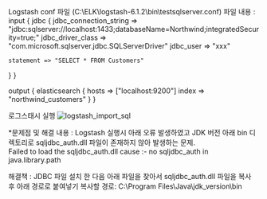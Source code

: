 Logstash conf 파일
(C:\ELK\logstash-6.1.2\bin\testsqlserver.conf)
파일 내용 :
input {
  jdbc {
    jdbc_connection_string => "jdbc:sqlserver://localhost:1433;databaseName=Northwind;integratedSecurity=true;"
    jdbc_driver_class => "com.microsoft.sqlserver.jdbc.SQLServerDriver"
    jdbc_user => "xxx"

    statement => "SELECT * FROM Customers"
  }
}

output {
  elasticsearch {
    hosts => ["localhost:9200"]
    index => "northwind_customers"
  }
}

로그스태시 실행
![logstash_import_sql](https://user-images.githubusercontent.com/25881203/51785118-7a2b9b80-2196-11e9-9f77-13c951c6853d.png)

*문제점 및 해결 내용 : Logstash 실행시 아래 오류 발생하였고 JDK 버전 아래 bin 디렉토리로 sqljdbc_auth.dll 파일이 존재하지 않아 발생하는 문제.  
Failed to load the sqljdbc_auth.dll cause :- no sqljdbc_auth in java.library.path


해결책 : JDBC 파일 설치 한 다음 아래 파일을 찾아서 
sqljdbc_auth.dll 파일을 복사 후 아래 경로로 붙여넣기 
복사할 경로: C:\Program Files\Java\jdk_version\bin

